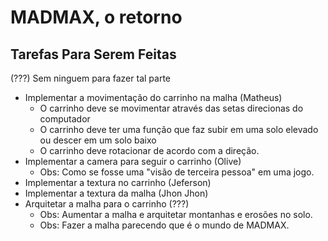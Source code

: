 # MADMAX, o retorno
## Tarefas Para Serem Feitas
(???) Sem ninguem para fazer tal parte

* Implementar a movimentação do carrinho na malha (Matheus)
  * O carrinho deve se movimentar através das setas direcionas do computador
  * O carrinho deve ter uma função que faz subir em uma solo elevado ou descer em um solo baixo
  * O carrinho deve rotacionar de acordo com a direção.
* Implementar a camera para seguir o carrinho (Olive)
  * Obs: Como se fosse uma "visão de terceira pessoa" em uma jogo.
* Implementar a textura no carrinho (Jeferson)
* Implementar a textura da malha (Jhon Jhon)
* Arquitetar a malha para o carrinho (???)
  * Obs: Aumentar a malha e arquitetar montanhas e erosões no solo.
  * Obs: Fazer a malha parecendo que é o mundo de MADMAX.
